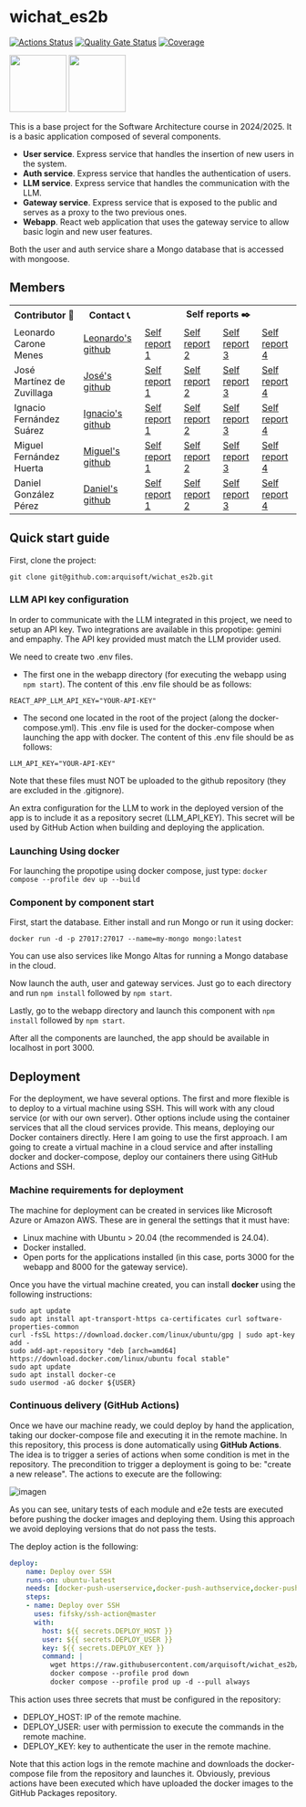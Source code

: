# wichat_es2b

[![Actions Status](https://github.com/arquisoft/wichat_es2b/workflows/CI%20for%20wichat_es2b/badge.svg)](https://github.com/arquisoft/wichat_es2b/actions)
[![Quality Gate Status](https://sonarcloud.io/api/project_badges/measure?project=Arquisoft_wichat_es2b&metric=alert_status)](https://sonarcloud.io/summary/new_code?id=Arquisoft_wichat_es2b)
[![Coverage](https://sonarcloud.io/api/project_badges/measure?project=Arquisoft_wichat_es2b&metric=coverage)](https://sonarcloud.io/summary/new_code?id=Arquisoft_wichat_es2b)

<p float="left">
<img src="https://blog.wildix.com/wp-content/uploads/2020/06/react-logo.jpg" height="100">
<img src="https://miro.medium.com/max/365/1*Jr3NFSKTfQWRUyjblBSKeg.png" height="100">
</p>

This is a base project for the Software Architecture course in 2024/2025. It is a basic application composed of several components.

- **User service**. Express service that handles the insertion of new users in the system.
- **Auth service**. Express service that handles the authentication of users.
- **LLM service**. Express service that handles the communication with the LLM.
- **Gateway service**. Express service that is exposed to the public and serves as a proxy to the two previous ones.
- **Webapp**. React web application that uses the gateway service to allow basic login and new user features.

Both the user and auth service share a Mongo database that is accessed with mongoose.

## Members
<table>
  <tr>
    <th>Contributor 👤</th>
    <th>Contact 📞</th>
    <th colspan="4">Self reports ✒️</th>
  </tr>
  <tr>
    <td>Leonardo Carone Menes</td>
    <td><a href="https://github.com/UnioviLCM27">Leonardo's github</a></td>
    <td><a href="https://github.com/Arquisoft/wichat_es2b/issues/34">Self report 1</a></td>
    <td><a href="...">Self report 2</a></td>
    <td><a href="...">Self report 3</a></td>
    <td><a href="...">Self report 4</a></td>
  </tr>
  <tr>
    <td>José Martínez de Zuvillaga</td>
    <td><a href="https://github.com/josemzuvi">José's github</a></td>
    <td><a href="https://github.com/Arquisoft/wichat_es2b/issues/42">Self report 1</a></td>
    <td><a href="...">Self report 2</a></td>
    <td><a href="...">Self report 3</a></td>
    <td><a href="...">Self report 4</a></td>
  </tr>
  <tr>
    <td>Ignacio Fernández Suárez</td>
    <td><a href="https://github.com/nack-fs">Ignacio's github</a></td>
    <td><a href="https://github.com/Arquisoft/wichat_es2b/issues/30">Self report 1</a></td>
    <td><a href="...">Self report 2</a></td>
    <td><a href="...">Self report 3</a></td>
    <td><a href="...">Self report 4</a></td>
  </tr>
  <tr>
    <td>Miguel Fernández Huerta</td>
    <td><a href="https://github.com/MigFeH">Miguel's github</a></td>
    <td><a href="https://github.com/Arquisoft/wichat_es2b/issues/28">Self report 1</a></td>
    <td><a href="...">Self report 2</a></td>
    <td><a href="...">Self report 3</a></td>
    <td><a href="...">Self report 4</a></td>
  </tr>
  <tr>
    <td>Daniel González Pérez</td>
    <td><a href="https://github.com/danigpt">Daniel's github</a></td>
    <td><a href="https://github.com/Arquisoft/wichat_es2b/issues/45">Self report 1</a></td>
    <td><a href="...">Self report 2</a></td>
    <td><a href="...">Self report 3</a></td>
    <td><a href="...">Self report 4</a></td>
  </tr>
</table>

## Quick start guide

First, clone the project:

```git clone git@github.com:arquisoft/wichat_es2b.git```

### LLM API key configuration

In order to communicate with the LLM integrated in this project, we need to setup an API key. Two integrations are available in this propotipe: gemini and empaphy. The API key provided must match the LLM provider used.

We need to create two .env files. 
- The first one in the webapp directory (for executing the webapp using ```npm start```). The content of this .env file should be as follows:
```
REACT_APP_LLM_API_KEY="YOUR-API-KEY"
```
- The second one located in the root of the project (along the docker-compose.yml). This .env file is used for the docker-compose when launching the app with docker. The content of this .env file should be as follows:
```
LLM_API_KEY="YOUR-API-KEY"
```

Note that these files must NOT be uploaded to the github repository (they are excluded in the .gitignore).

An extra configuration for the LLM to work in the deployed version of the app is to include it as a repository secret (LLM_API_KEY). This secret will be used by GitHub Action when building and deploying the application.


### Launching Using docker
For launching the propotipe using docker compose, just type:
```docker compose --profile dev up --build```

### Component by component start
First, start the database. Either install and run Mongo or run it using docker:

```docker run -d -p 27017:27017 --name=my-mongo mongo:latest```

You can use also services like Mongo Altas for running a Mongo database in the cloud.

Now launch the auth, user and gateway services. Just go to each directory and run `npm install` followed by `npm start`.

Lastly, go to the webapp directory and launch this component with `npm install` followed by `npm start`.

After all the components are launched, the app should be available in localhost in port 3000.

## Deployment
For the deployment, we have several options. The first and more flexible is to deploy to a virtual machine using SSH. This will work with any cloud service (or with our own server). Other options include using the container services that all the cloud services provide. This means, deploying our Docker containers directly. Here I am going to use the first approach. I am going to create a virtual machine in a cloud service and after installing docker and docker-compose, deploy our containers there using GitHub Actions and SSH.

### Machine requirements for deployment
The machine for deployment can be created in services like Microsoft Azure or Amazon AWS. These are in general the settings that it must have:

- Linux machine with Ubuntu > 20.04 (the recommended is 24.04).
- Docker installed.
- Open ports for the applications installed (in this case, ports 3000 for the webapp and 8000 for the gateway service).

Once you have the virtual machine created, you can install **docker** using the following instructions:

```ssh
sudo apt update
sudo apt install apt-transport-https ca-certificates curl software-properties-common
curl -fsSL https://download.docker.com/linux/ubuntu/gpg | sudo apt-key add -
sudo add-apt-repository "deb [arch=amd64] https://download.docker.com/linux/ubuntu focal stable"
sudo apt update
sudo apt install docker-ce
sudo usermod -aG docker ${USER}
```

### Continuous delivery (GitHub Actions)
Once we have our machine ready, we could deploy by hand the application, taking our docker-compose file and executing it in the remote machine. In this repository, this process is done automatically using **GitHub Actions**. The idea is to trigger a series of actions when some condition is met in the repository. The precondition to trigger a deployment is going to be: "create a new release". The actions to execute are the following:

![imagen](https://github.com/user-attachments/assets/7ead6571-0f11-4070-8fe8-1bbc2e327ad2)


As you can see, unitary tests of each module and e2e tests are executed before pushing the docker images and deploying them. Using this approach we avoid deploying versions that do not pass the tests.

The deploy action is the following:

```yml
deploy:
    name: Deploy over SSH
    runs-on: ubuntu-latest
    needs: [docker-push-userservice,docker-push-authservice,docker-push-llmservice,docker-push-gatewayservice,docker-push-webapp]
    steps:
    - name: Deploy over SSH
      uses: fifsky/ssh-action@master
      with:
        host: ${{ secrets.DEPLOY_HOST }}
        user: ${{ secrets.DEPLOY_USER }}
        key: ${{ secrets.DEPLOY_KEY }}
        command: |
          wget https://raw.githubusercontent.com/arquisoft/wichat_es2b/master/docker-compose.yml -O docker-compose.yml
          docker compose --profile prod down
          docker compose --profile prod up -d --pull always
```

This action uses three secrets that must be configured in the repository:
- DEPLOY_HOST: IP of the remote machine.
- DEPLOY_USER: user with permission to execute the commands in the remote machine.
- DEPLOY_KEY: key to authenticate the user in the remote machine.

Note that this action logs in the remote machine and downloads the docker-compose file from the repository and launches it. Obviously, previous actions have been executed which have uploaded the docker images to the GitHub Packages repository.
